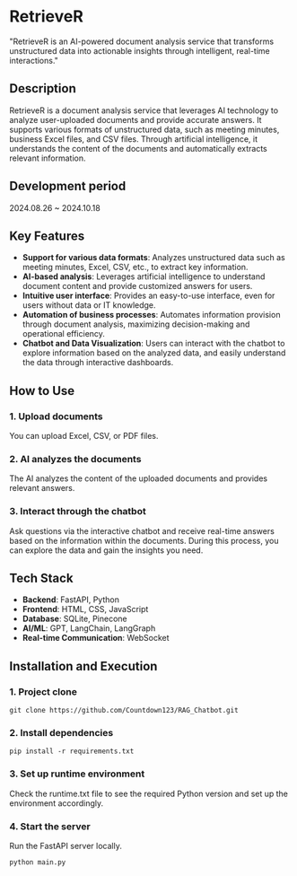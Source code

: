 # RetrieveR

"RetrieveR is an AI-powered document analysis service that transforms unstructured data into actionable insights through intelligent, real-time interactions."

## Description
RetrieveR is a document analysis service that leverages AI technology to analyze user-uploaded documents and provide accurate answers. It supports various formats of unstructured data, such as meeting minutes, business Excel files, and CSV files. Through artificial intelligence, it understands the content of the documents and automatically extracts relevant information.

## Development period
2024.08.26 ~ 2024.10.18

## Key Features
- **Support for various data formats**: Analyzes unstructured data such as meeting minutes, Excel, CSV, etc., to extract key information.
- **AI-based analysis**: Leverages artificial intelligence to understand document content and provide customized answers for users.
- **Intuitive user interface**: Provides an easy-to-use interface, even for users without data or IT knowledge.
- **Automation of business processes**: Automates information provision through document analysis, maximizing decision-making and operational efficiency.
- **Chatbot and Data Visualization**: Users can interact with the chatbot to explore information based on the analyzed data, and easily understand the data through interactive dashboards.

## How to Use
### 1. Upload documents
You can upload Excel, CSV, or PDF files.
### 2. AI analyzes the documents 
The AI analyzes the content of the uploaded documents and provides relevant answers.
### 3. Interact through the chatbot 
Ask questions via the interactive chatbot and receive real-time answers based on the information within the documents. During this process, you can explore the data and gain the insights you need.

## Tech Stack
- **Backend**: FastAPI, Python
- **Frontend**: HTML, CSS, JavaScript
- **Database**: SQLite, Pinecone
- **AI/ML**: GPT, LangChain, LangGraph
- **Real-time Communication**: WebSocket

## Installation and Execution
### 1. Project clone

    git clone https://github.com/Countdown123/RAG_Chatbot.git

### 2. Install dependencies

    pip install -r requirements.txt

### 3. Set up runtime environment
Check the runtime.txt file to see the required Python version and set up the environment accordingly.

### 4. Start the server
Run the FastAPI server locally.

    python main.py

